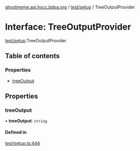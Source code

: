 [ghostmeme.api.hscc.bdpa.org](../README.md) / [test/setup](../modules/test_setup.md) / TreeOutputProvider

# Interface: TreeOutputProvider

[test/setup](../modules/test_setup.md).TreeOutputProvider

## Table of contents

### Properties

- [treeOutput](test_setup.TreeOutputProvider.md#treeoutput)

## Properties

### treeOutput

• **treeOutput**: `string`

#### Defined in

[test/setup.ts:444](https://github.com/nhscc/ghostmeme.api.hscc.bdpa.org/blob/311fb73/test/setup.ts#L444)
